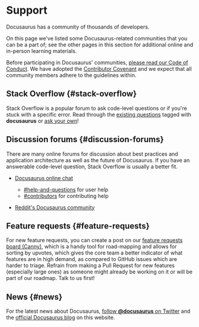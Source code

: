# Support

Docusaurus has a community of thousands of developers.

On this page we've listed some Docusaurus-related communities that you can be a part of; see the other pages in this section for additional online and in-person learning materials.

Before participating in Docusaurus' communities, [please read our Code of Conduct](https://engineering.fb.com/codeofconduct/). We have adopted the [Contributor Covenant](https://www.contributor-covenant.org/) and we expect that all community members adhere to the guidelines within.

## Stack Overflow \{#stack-overflow}

Stack Overflow is a popular forum to ask code-level questions or if you're stuck with a specific error. Read through the [existing questions](https://stackoverflow.com/questions/tagged/docusaurus) tagged with **docusaurus** or [ask your own](https://stackoverflow.com/questions/ask?tags=docusaurus)!

## Discussion forums \{#discussion-forums}

There are many online forums for discussion about best practices and application architecture as well as the future of Docusaurus. If you have an answerable code-level question, Stack Overflow is usually a better fit.

- [Docusaurus online chat](https://discord.gg/docusaurus)

  - [#help-and-questions](https://discord.gg/fwbcrQ3dHR) for user help
  - [#contributors](https://discord.gg/6g6ASPA) for contributing help
- [Reddit's Docusaurus community](https://www.reddit.com/r/docusaurus/)

## Feature requests \{#feature-requests}

For new feature requests, you can create a post on our [feature requests board (Canny)](/feature-requests), which is a handy tool for road-mapping and allows for sorting by upvotes, which gives the core team a better indicator of what features are in high demand, as compared to GitHub issues which are harder to triage. Refrain from making a Pull Request for new features (especially large ones) as someone might already be working on it or will be part of our roadmap. Talk to us first!

## News \{#news}

For the latest news about Docusaurus, [follow **@docusaurus** on Twitter](https://twitter.com/docusaurus) and the [official Docusaurus blog](/blog) on this website.
